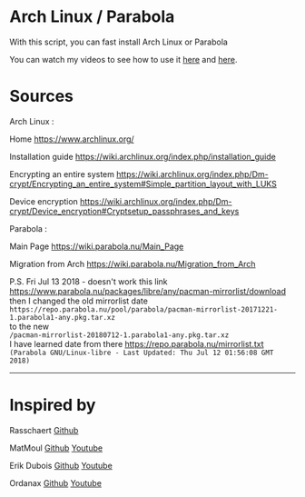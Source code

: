 # Arch Linux / Parabola 

With this script, you can fast install Arch Linux or Parabola

You can watch my videos to see how to use it [here](https://www.youtube.com/watch?v=5QV8zoRu7ig) and [here](https://www.youtube.com/watch?v=AQ7CUJ8bFio).
 
# Sources

Arch Linux :

Home https://www.archlinux.org/

Installation guide https://wiki.archlinux.org/index.php/installation_guide

Encrypting an entire system https://wiki.archlinux.org/index.php/Dm-crypt/Encrypting_an_entire_system#Simple_partition_layout_with_LUKS

Device encryption https://wiki.archlinux.org/index.php/Dm-crypt/Device_encryption#Cryptsetup_passphrases_and_keys


Parabola :

Main Page https://wiki.parabola.nu/Main_Page

Migration from Arch https://wiki.parabola.nu/Migration_from_Arch

P.S. Fri Jul 13 2018 - doesn't work this link https://www.parabola.nu/packages/libre/any/pacman-mirrorlist/download<br/>
then I changed the old mirrorlist date<br/> 
`https://repo.parabola.nu/pool/parabola/pacman-mirrorlist-20171221-1.parabola1-any.pkg.tar.xz`<br /> 
to the new<br /> 
`/pacman-mirrorlist-20180712-1.parabola1-any.pkg.tar.xz`<br />
I have learned date from there https://repo.parabola.nu/mirrorlist.txt <br /> 
`(Parabola GNU/Linux-libre - Last Updated: Thu Jul 12 01:56:08 GMT 2018)`
    

-------------------------------------------------

# Inspired by 

Rasschaert [Github](https://github.com/rasschaert?tab=repositories)   

MatMoul [Github](https://github.com/MatMoul)   [Youtube](https://www.youtube.com/channel/UCxCHi4Yj8U7Zo9S8muK4iRg)

Erik Dubois [Github](https://github.com/erikdubois)   [Youtube](https://www.youtube.com/user/maclover696)

Ordanax [Github](https://github.com/ordanax)   [Youtube](https://www.youtube.com/channel/UC-dTYf8Gc0Y1ZMrLKvOMBgw)









